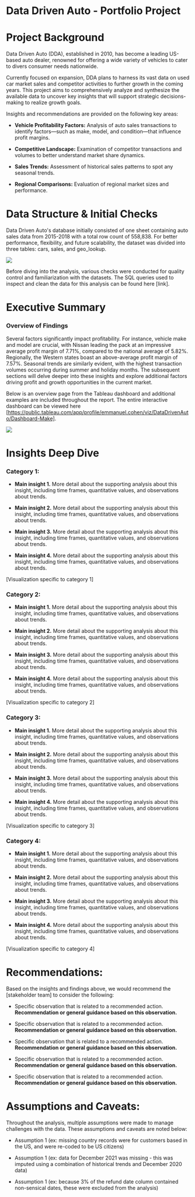 # Data Driven Auto - Portfolio Project



# Project Background

Data Driven Auto (DDA), established in 2010, has become a leading US-based auto dealer, renowned for offering a wide variety of vehicles to cater to divers consumer needs nationwide.

Currently focused on expansion, DDA plans to harness its vast data on used car market sales and competitor activities to further growth in the coming years. This project aims to comprehensively analyze and synthesize the available data to uncover key insights that will support strategic decisions-making to realize growth goals.

Insights and recommendations are provided on the following key areas:

- **Vehicle Profitability Factors:** Analysis of auto sales transactions to identify factors—such as make, model, and condition—that influence profit margins.

- **Competitive Landscape:** Examination of competitor transactions and volumes to better understand market share dynamics.

- **Sales Trends:** Assessment of historical sales patterns to spot any seasonal trends.

- **Regional Comparisons:** Evaluation of regional market sizes and performance.


# Data Structure & Initial Checks

Data Driven Auto's database initially consisted of one sheet containing auto sales data from 2015-2018 with a total row count of 558,838. For better performance, flexibility, and future scalability, the dataset was divided into three tables: cars, sales, and geo_lookup.

![](https://github.com/CohenEmmanuel/Data-Driven-Auto-Portfolio-Project/blob/main/assets/img/ERD.png)

Before diving into the analysis, various checks were conducted for quality control and familiarization with the datasets. The SQL queries used to inspect and clean the data for this analysis can be found here [link].

# Executive Summary

### Overview of Findings

Several factors significantly impact profitability. For instance, vehicle make and model are crucial, with Nissan leading the pack at an impressive average profit margin of 7.71%, compared to the national average of 5.82%. Regionally, the Western states boast an above-average profit margin of 7.57%. Seasonal trends are similarly evident, with the highest transaction volumes occurring during summer and holiday months. The subsequent sections will delve deeper into these insights and explore additional factors driving profit and growth opportunities in the current market.

Below is an overview page from the Tableau dashboard and additional examples are included throughout the report. The entire interactive dashboard can be viewed here [https://public.tableau.com/app/profile/emmanuel.cohen/viz/DataDrivenAuto/Dashboard-Make].

![](https://github.com/CohenEmmanuel/Data-Driven-Auto-Portfolio-Project/blob/main/assets/img/Dashboard_1.png)



# Insights Deep Dive
### Category 1:

* **Main insight 1.** More detail about the supporting analysis about this insight, including time frames, quantitative values, and observations about trends.
  
* **Main insight 2.** More detail about the supporting analysis about this insight, including time frames, quantitative values, and observations about trends.
  
* **Main insight 3.** More detail about the supporting analysis about this insight, including time frames, quantitative values, and observations about trends.
  
* **Main insight 4.** More detail about the supporting analysis about this insight, including time frames, quantitative values, and observations about trends.

[Visualization specific to category 1]


### Category 2:

* **Main insight 1.** More detail about the supporting analysis about this insight, including time frames, quantitative values, and observations about trends.
  
* **Main insight 2.** More detail about the supporting analysis about this insight, including time frames, quantitative values, and observations about trends.
  
* **Main insight 3.** More detail about the supporting analysis about this insight, including time frames, quantitative values, and observations about trends.
  
* **Main insight 4.** More detail about the supporting analysis about this insight, including time frames, quantitative values, and observations about trends.

[Visualization specific to category 2]


### Category 3:

* **Main insight 1.** More detail about the supporting analysis about this insight, including time frames, quantitative values, and observations about trends.
  
* **Main insight 2.** More detail about the supporting analysis about this insight, including time frames, quantitative values, and observations about trends.
  
* **Main insight 3.** More detail about the supporting analysis about this insight, including time frames, quantitative values, and observations about trends.
  
* **Main insight 4.** More detail about the supporting analysis about this insight, including time frames, quantitative values, and observations about trends.

[Visualization specific to category 3]


### Category 4:

* **Main insight 1.** More detail about the supporting analysis about this insight, including time frames, quantitative values, and observations about trends.
  
* **Main insight 2.** More detail about the supporting analysis about this insight, including time frames, quantitative values, and observations about trends.
  
* **Main insight 3.** More detail about the supporting analysis about this insight, including time frames, quantitative values, and observations about trends.
  
* **Main insight 4.** More detail about the supporting analysis about this insight, including time frames, quantitative values, and observations about trends.

[Visualization specific to category 4]



# Recommendations:

Based on the insights and findings above, we would recommend the [stakeholder team] to consider the following: 

* Specific observation that is related to a recommended action. **Recommendation or general guidance based on this observation.**
  
* Specific observation that is related to a recommended action. **Recommendation or general guidance based on this observation.**
  
* Specific observation that is related to a recommended action. **Recommendation or general guidance based on this observation.**
  
* Specific observation that is related to a recommended action. **Recommendation or general guidance based on this observation.**
  
* Specific observation that is related to a recommended action. **Recommendation or general guidance based on this observation.**
  


# Assumptions and Caveats:

Throughout the analysis, multiple assumptions were made to manage challenges with the data. These assumptions and caveats are noted below:

* Assumption 1 (ex: missing country records were for customers based in the US, and were re-coded to be US citizens)
  
* Assumption 1 (ex: data for December 2021 was missing - this was imputed using a combination of historical trends and December 2020 data)
  
* Assumption 1 (ex: because 3% of the refund date column contained non-sensical dates, these were excluded from the analysis)
